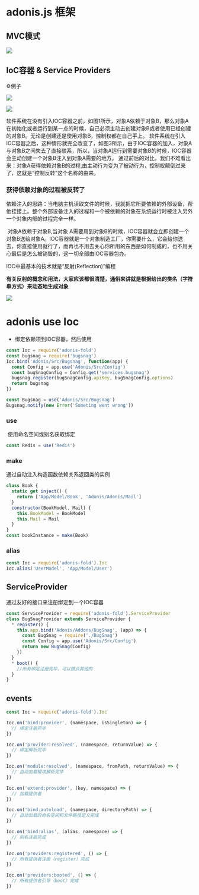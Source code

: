 # adonis.js 框架

## MVC模式

![](http://7xojpa.com1.z0.glb.clouddn.com/%E8%AE%BE%E8%AE%A1%E6%A8%A1%E5%BC%8F/d9c9692b3d918268935bc49861ab629a.png)

## IoC容器 & Service Providers

⚙例子

![](http://7xojpa.com1.z0.glb.clouddn.com/%E8%AE%BE%E8%AE%A1%E6%A8%A1%E5%BC%8F/b1d362e255d9bea2e5550512226d42ac.png)

![](http://7xojpa.com1.z0.glb.clouddn.com/%E8%AE%BE%E8%AE%A1%E6%A8%A1%E5%BC%8F/fdd8b229af530352310e2f0e7a44d6ca.png)

软件系统在没有引入IOC容器之前，如图1所示，对象A依赖于对象B，那么对象A在初始化或者运行到某一点的时候，自己必须主动去创建对象B或者使用已经创建的对象B。无论是创建还是使用对象B，控制权都在自己手上。
软件系统在引入IOC容器之后，这种情形就完全改变了，如图3所示，由于IOC容器的加入，对象A与对象B之间失去了直接联系，所以，当对象A运行到需要对象B的时候，IOC容器会主动创建一个对象B注入到对象A需要的地方。
通过前后的对比，我们不难看出来：对象A获得依赖对象B的过程,由主动行为变为了被动行为，控制权颠倒过来了，这就是“控制反转”这个名称的由来。



### **获得依赖对象的过程被反转了**

​	依赖注入的思路：当电脑主机读取文件的时候，我就把它所要依赖的外部设备，帮他挂接上。整个外部设备注入的过程和一个被依赖的对象在系统运行时被注入另外一个对象内部的过程完全一样。

​	对象A依赖于对象B,当对象 A需要用到对象B的时候，IOC容器就会立即创建一个对象B送给对象A。IOC容器就是一个对象制造工厂，你需要什么，它会给你送去，你直接使用就行了，而再也不用去关心你所用的东西是如何制成的，也不用关心最后是怎么被销毁的，这一切全部由IOC容器包办。

IOC中最基本的技术就是“反射(Reflection)”编程

**有关反射的概念和用法，大家应该都很清楚，通俗来讲就是根据给出的类名（字符串方式）来动态地生成对象**

![](http://7xojpa.com1.z0.glb.clouddn.com/%E8%AE%BE%E8%AE%A1%E6%A8%A1%E5%BC%8F/3a11f16ef9b369572abdb4d7cb4e875c.png)

# adonis use Ioc 

- 绑定依赖项到IOC容器，然后使用

```javascript
const Ioc = require('adonis-fold')
const bugsnag = require('bugsnag')
Ioc.bind('Adonis/Src/Bugsnag', function(app) {
  const Config = app.use('Adonis/Src/Config')
  const bugSnagConfig = Config.get('services.bugsnag')
  bugsnag.register(bugSnagConfig.apiKey, bugSnagConfig.options)
  return bugsnag
})

const Bugsnag = use('Adonis/Src/Bugsnag')
Bugsnag.notify(new Error('Someting went wrong'))
```

  ### use

​	使用命名空间或别名获取绑定

```javascript
const Redis = use('Redis')
```



### make

通过自动注入构造函数依赖关系返回类的实例

```javascript
class Book {
  static get inject() {
    return ['App/Model/Book', 'Adonis/Adonis/Mail']
  }
  constructor(BookModel, Mail) {
    this.BookModel = BookModel
    this.Mail = Mail
  }
}
const bookInstance = make(Book)
```



### alias

```javascript
const Ioc = require('adonis-fold').Ioc
Ioc.alias('UserModel', 'App/Model/User')
```



## ServiceProvider

通过友好的接口来注册绑定到一个IOC容器

```javascript
const ServiceProvider = require('adonis-fold').ServiceProvider
class BugSnagProvider extends ServiceProvider {
  * register() {
	this.app.bind('Adonis/Addons/BugSnag', (app) => {
      const BugSnag = require('./BugSnag')
      const Config = app.use('Adonis/Src/Config')
      return new BugSnag(Config)
	})
  }
  * boot() {
    //所有绑定注册完毕，可以做点其他的
  }
}
```


## events
```javascript
const Ioc = require('adonis-fold').Ioc

Ioc.on('bind:provider', (namespace, isSingleton) => {
  // 绑定注册完毕
})

Ioc.on('provider:resolved', (namespace, returnValue) => {
  // 绑定解析完毕
})

Ioc.on('module:resolved', (namespace, fromPath, returnValue) => {
  // 自动加载模块解析完毕
})

Ioc.on('extend:provider', (key, namespace) => {
  // 加载提供者
})

Ioc.on('bind:autoload', (namespace, directoryPath) => {
  // 自动加载的命名空间和文件路径定义完成
})

Ioc.on('bind:alias', (alias, namespace) => {
  // 别名注册完成
})

Ioc.on('providers:registered', () => {
  // 所有提供者注册（register）完成
})

Ioc.on('providers:booted', () => {
  // 所有提供者引导（boot）完成
})
```




